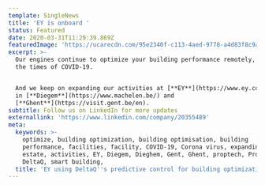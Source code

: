 ```yaml
---
template: SingleNews
title: 'EY is onboard '
status: Featured
date: 2020-03-31T11:29:39.869Z
featuredImage: 'https://ucarecdn.com/95e2340f-c113-4aed-9778-a4d83f8c9a0c/'
excerpt: >-
  Our engines continue to optimize your building performance remotely, also in
  the times of COVID-19.


  And we keep on expanding our activities at [**EY**](https://www.ey.com/en_be)
  in [**Diegem**](https://www.machelen.be/) and
  [**Ghent**](https://visit.gent.be/en).
subtitle: Follow us on LinkedIn for more updates
externallink: 'https://www.linkedin.com/company/20355489'
meta:
  keywords: >-
    optimize, building optimization, building optimisation, building
    performance, facilities, facility, COVID-19, Corona virus, expanding, real
    estate, activities, EY, Diegem, Dieghem, Gent, Ghent, proptech, Prop-tech,
    DeltaQ, smart building,
  title: 'EY using DeltaQ''s predictive control for building optimization '
---
```


